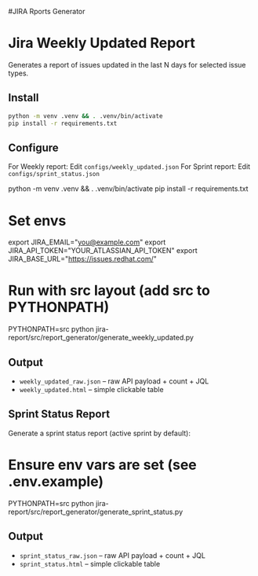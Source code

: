 #JIRA Rports Generator

# Jira Weekly Updated Report

Generates a report of issues updated in the last N days for selected issue types.

## Install

```bash
python -m venv .venv && . .venv/bin/activate
pip install -r requirements.txt
```

## Configure

For Weekly report: Edit `configs/weekly_updated.json` 
For Sprint report: Edit `configs/sprint_status.json` 


python -m venv .venv && . .venv/bin/activate
pip install -r requirements.txt

# Set envs 
export JIRA_EMAIL="you@example.com"
export JIRA_API_TOKEN="YOUR_ATLASSIAN_API_TOKEN"
export JIRA_BASE_URL="https://issues.redhat.com/"

# Run with src layout (add src to PYTHONPATH)
PYTHONPATH=src python  jira-report/src/report_generator/generate_weekly_updated.py 

## Output

- `weekly_updated_raw.json` – raw API payload + count + JQL
- `weekly_updated.html` – simple clickable table

## Sprint Status Report

Generate a sprint status report (active sprint by default):

# Ensure env vars are set (see .env.example)
PYTHONPATH=src python  jira-report/src/report_generator/generate_sprint_status.py

## Output

- `sprint_status_raw.json` – raw API payload + count + JQL
- `sprint_status.html` – simple clickable table


